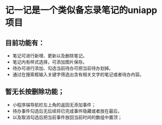 # 记一记是一个类似备忘录笔记的uniapp项目
## 目前功能有：
* 笔记可进行新增、更新以及删除笔记。  
* 笔记内有样式选择，可添加图片保存。  
* 待办可进行添加、勾选当前待办可把当前待办划掉。  
* 通过在搜索框输入关键字筛选出含有相关文字的笔记或者待办内容。  

## 暂无长按删除功能；
* 小程序端导航栏左上角的返回无添加事件；  
* 待办事件勾选后无后续将已完成事件隐藏或者放在最后，  
* 以及取消勾选后把当前事件放回当前时间的数组中置顶；  

